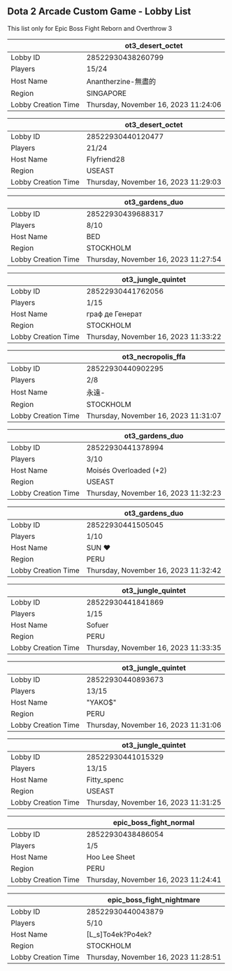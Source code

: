 ## Dota 2 Arcade Custom Game - Lobby List

This list only for Epic Boss Fight Reborn and Overthrow 3

|  | ot3_desert_octet |
| ------ | ------ |
| Lobby ID | 28522930438260799 |
| Players | 15/24 |
| Host Name | Anantherzine-無盡的 |
| Region | SINGAPORE |
| Lobby Creation Time | Thursday, November 16, 2023 11:24:06 |


|  | ot3_desert_octet |
| ------ | ------ |
| Lobby ID | 28522930440120477 |
| Players | 21/24 |
| Host Name | Flyfriend28 |
| Region | USEAST |
| Lobby Creation Time | Thursday, November 16, 2023 11:29:03 |


|  | ot3_gardens_duo |
| ------ | ------ |
| Lobby ID | 28522930439688317 |
| Players | 8/10 |
| Host Name | BED |
| Region | STOCKHOLM |
| Lobby Creation Time | Thursday, November 16, 2023 11:27:54 |


|  | ot3_jungle_quintet |
| ------ | ------ |
| Lobby ID | 28522930441762056 |
| Players | 1/15 |
| Host Name | граф де Генерат |
| Region | STOCKHOLM |
| Lobby Creation Time | Thursday, November 16, 2023 11:33:22 |


|  | ot3_necropolis_ffa |
| ------ | ------ |
| Lobby ID | 28522930440902295 |
| Players | 2/8 |
| Host Name | 永遠- |
| Region | STOCKHOLM |
| Lobby Creation Time | Thursday, November 16, 2023 11:31:07 |


|  | ot3_gardens_duo |
| ------ | ------ |
| Lobby ID | 28522930441378994 |
| Players | 3/10 |
| Host Name | Moisés Overloaded (+2) |
| Region | USEAST |
| Lobby Creation Time | Thursday, November 16, 2023 11:32:23 |


|  | ot3_gardens_duo |
| ------ | ------ |
| Lobby ID | 28522930441505045 |
| Players | 1/10 |
| Host Name | SUN ♥ |
| Region | PERU |
| Lobby Creation Time | Thursday, November 16, 2023 11:32:42 |


|  | ot3_jungle_quintet |
| ------ | ------ |
| Lobby ID | 28522930441841869 |
| Players | 1/15 |
| Host Name | Sofuer |
| Region | PERU |
| Lobby Creation Time | Thursday, November 16, 2023 11:33:35 |


|  | ot3_jungle_quintet |
| ------ | ------ |
| Lobby ID | 28522930440893673 |
| Players | 13/15 |
| Host Name | "YAKO$" |
| Region | PERU |
| Lobby Creation Time | Thursday, November 16, 2023 11:31:06 |


|  | ot3_jungle_quintet |
| ------ | ------ |
| Lobby ID | 28522930441015329 |
| Players | 13/15 |
| Host Name | Fitty_spenc |
| Region | USEAST |
| Lobby Creation Time | Thursday, November 16, 2023 11:31:25 |


|  | epic_boss_fight_normal |
| ------ | ------ |
| Lobby ID | 28522930438486054 |
| Players | 1/5 |
| Host Name | Hoo Lee Sheet |
| Region | PERU |
| Lobby Creation Time | Thursday, November 16, 2023 11:24:41 |


|  | epic_boss_fight_nightmare |
| ------ | ------ |
| Lobby ID | 28522930440043879 |
| Players | 5/10 |
| Host Name | [L_s]To4ek?Po4ek? |
| Region | STOCKHOLM |
| Lobby Creation Time | Thursday, November 16, 2023 11:28:51 |


